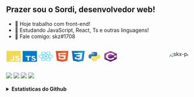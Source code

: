 ## Prazer sou o Sordi, desenvolvedor web!

- 🔭 Hoje trabalho com front-end!
- 🌱 Estudando JavaScript, React, Ts e outras linguagens!
- 💬 Fale comigo: skz#1708

<div style="display: inline_block"><br>
  <img align="center" alt="skx-Js" height="30" width="40" src="https://raw.githubusercontent.com/devicons/devicon/master/icons/javascript/javascript-plain.svg">
  <img align="center" alt="skx-Ts" height="30" width="40" src="https://raw.githubusercontent.com/devicons/devicon/master/icons/typescript/typescript-plain.svg">
  <img align="center" alt="skx-React" height="30" width="40" src="https://raw.githubusercontent.com/devicons/devicon/master/icons/react/react-original.svg">
  <img align="center" alt="skx-HTML" height="30" width="40" src="https://raw.githubusercontent.com/devicons/devicon/master/icons/html5/html5-original.svg">
  <img align="center" alt="skx-CSS" height="30" width="40" src="https://raw.githubusercontent.com/devicons/devicon/master/icons/css3/css3-original.svg">
  <img align="center" alt="skx-Python" height="30" width="40" src="https://raw.githubusercontent.com/devicons/devicon/master/icons/python/python-original.svg">
  <img align="center" alt="skx-Csharp" height="30" width="40" src="https://raw.githubusercontent.com/devicons/devicon/master/icons/csharp/csharp-original.svg">
  <img align="right" alt="skx-pic" height="150" style="border-radius:50px;" src="https://cdn.discordapp.com/attachments/992555505002217485/1006677752059011173/Code_typing-bro.png">
</div>
  
  
  ##
 
<div> 
  <a href="https://instagram.com/sordii___" target="_blank"><img src="https://img.shields.io/badge/-Instagram-%23E4405F?style=for-the-badge&logo=instagram&logoColor=white" target="_blank"></a>
 	<a href="https://www.twitch.tv/rafafpss" target="_blank"><img src="https://img.shields.io/badge/Twitch-9146FF?style=for-the-badge&logo=twitch&logoColor=white" target="_blank"></a>
 <a href="https://discord.gg/eEFPcXdcxR" target="_blank"><img src="https://img.shields.io/badge/Discord-7289DA?style=for-the-badge&logo=discord&logoColor=white" target="_blank"></a> 
  <a href = "joezinhoooo@gmail.com"><img src="https://img.shields.io/badge/-Gmail-%23333?style=for-the-badge&logo=gmail&logoColor=white" target="_blank"></a>
  
</div><br>

<details hide>
  <summary><b>Estatísticas do Github</b></summary>
  <br/>
  <div align="left"> 
 <div>
  <a href="https://github.com/sordix">
  <img height="180em" src="https://github-readme-stats.vercel.app/api?username=sordix&show_icons=true&theme=midnight-purple&include_all_commits=true&count_private=true"/>
  <img height="180em" float="left" src="https://github-readme-stats.vercel.app/api/top-langs/?username=sordix&layout=compact&langs_count=7&theme=midnight-purple"/>
</div>
</div>
</details>
